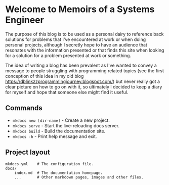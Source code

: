 # Welcome to Memoirs of a Systems Engineer

The purpose of this blog is to be used as a personal dairy to reference back solutions for problems that I've encountered at work or when doing personal projects, although I secretly hope to have an audience that resonates with the information presented or that finds this site when looking for a solution for a problem presented at work or something.

The idea of writing a blog has been prevalent as I've wanted to convey a message to people struggling with programming related topics (see the first conception of this idea in my old blog https://dblinkzzprogrammingjourney.blogspot.com/) but never really got a clear picture on how to go on with it, so ultimately I decided to keep a diary for myself and hope that someone else might find it useful.


## Commands

* `mkdocs new [dir-name]` - Create a new project.
* `mkdocs serve` - Start the live-reloading docs server.
* `mkdocs build` - Build the documentation site.
* `mkdocs -h` - Print help message and exit.

## Project layout

    mkdocs.yml    # The configuration file.
    docs/
        index.md  # The documentation homepage.
        ...       # Other markdown pages, images and other files.
